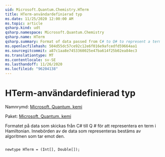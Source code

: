 ```yaml
---
uid: Microsoft.Quantum.Chemistry.HTerm
title: HTerm-användardefinierad typ
ms.date: 11/25/2020 12:00:00 AM
ms.topic: article
qsharp.kind: udt
qsharp.namespace: Microsoft.Quantum.Chemistry
qsharp.name: HTerm
qsharp.summary: Format of data passed from C# to Q# to represent a term of the Hamiltonian. The meaning of the data represented is determined by the algorithm that receives it.
ms.openlocfilehash: 504d55dc57ce92c12e6f016e9afcedfd59664aa1
ms.sourcegitcommit: a87c1aa8e7453360025e47ba614f25b02ea84ec3
ms.translationtype: MT
ms.contentlocale: sv-SE
ms.lasthandoff: 11/26/2020
ms.locfileid: "96204138"
---
```

# <a name="hterm-user-defined-type"></a>HTerm-användardefinierad typ

Namnrymd: [Microsoft. Quantum. kemi](xref:Microsoft.Quantum.Chemistry)

Paket: [Microsoft. Quantum. kemi](https://nuget.org/packages/Microsoft.Quantum.Chemistry)


Formatet på data som skickas från C# till Q # för att representera en term i Hamiltonian.
Innebörden av de data som representeras bestäms av algoritmen som tar emot den.

```qsharp

newtype HTerm = (Int[], Double[]);
```

